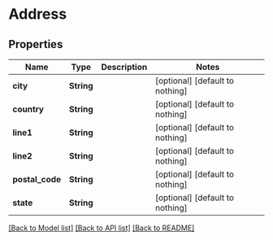# Address


## Properties
Name | Type | Description | Notes
------------ | ------------- | ------------- | -------------
**city** | **String** |  | [optional] [default to nothing]
**country** | **String** |  | [optional] [default to nothing]
**line1** | **String** |  | [optional] [default to nothing]
**line2** | **String** |  | [optional] [default to nothing]
**postal_code** | **String** |  | [optional] [default to nothing]
**state** | **String** |  | [optional] [default to nothing]


[[Back to Model list]](../README.md#models) [[Back to API list]](../README.md#api-endpoints) [[Back to README]](../README.md)


